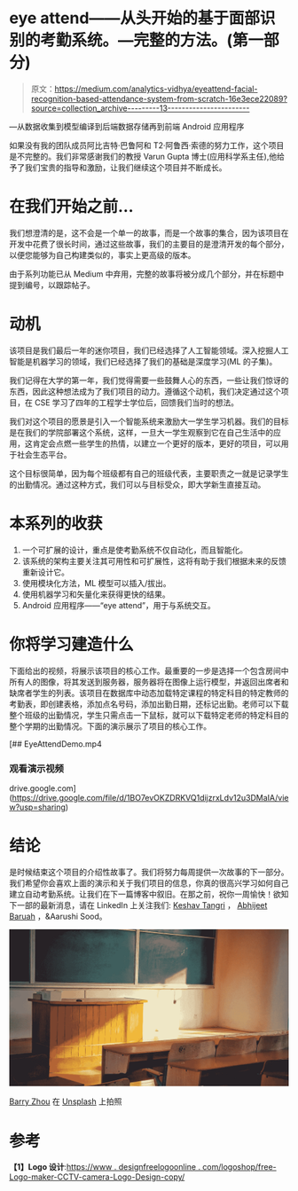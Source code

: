 # eye attend——从头开始的基于面部识别的考勤系统。—完整的方法。(第一部分)

> 原文：<https://medium.com/analytics-vidhya/eyeattend-facial-recognition-based-attendance-system-from-scratch-16e3ece22089?source=collection_archive---------13----------------------->

—从数据收集到模型编译到后端数据存储再到前端 Android 应用程序

如果没有我的团队成员阿比吉特·巴鲁阿和 T2·阿鲁西·索德的努力工作，这个项目是不完整的。我们非常感谢我们的教授 Varun Gupta 博士(应用科学系主任),他给予了我们宝贵的指导和激励，让我们继续这个项目并不断成长。

# 在我们开始之前…

我们想澄清的是，这不会是一个单一的故事，而是一个故事的集合，因为该项目在开发中花费了很长时间，通过这些故事，我们的主要目的是澄清开发的每个部分，以便您能够为自己构建类似的，事实上更高级的版本。

由于系列功能已从 Medium 中弃用，完整的故事将被分成几个部分，并在标题中提到编号，以跟踪帖子。

# 动机

该项目是我们最后一年的迷你项目，我们已经选择了人工智能领域。深入挖掘人工智能是机器学习的领域，我们已经选择了我们的基础是深度学习(ML 的子集)。

我们记得在大学的第一年，我们觉得需要一些鼓舞人心的东西，一些让我们惊讶的东西，因此这种想法成为了我们项目的动力。遵循这个动机，我们决定通过这个项目，在 CSE 学习了四年的工程学士学位后，回馈我们当时的想法。

我们对这个项目的愿景是引入一个智能系统来激励大一学生学习机器。我们的目标是在我们的学院部署这个系统，这样，一旦大一学生观察到它在自己生活中的应用，这肯定会点燃一些学生的热情，以建立一个更好的版本，更好的项目，可以用于社会生态平台。

这个目标很简单，因为每个班级都有自己的班级代表，主要职责之一就是记录学生的出勤情况。通过这种方式，我们可以与目标受众，即大学新生直接互动。

# 本系列的收获

1.  一个可扩展的设计，重点是使考勤系统不仅自动化，而且智能化。
2.  该系统的架构主要关注其可用性和可扩展性，这将有助于我们根据未来的反馈重新设计它。
3.  使用模块化方法，ML 模型可以插入/拔出。
4.  使用机器学习和矢量化来获得更快的结果。
5.  Android 应用程序——“eye attend”，用于与系统交互。

# 你将学习建造什么

下面给出的视频，将展示该项目的核心工作。最重要的一步是选择一个包含房间中所有人的图像，将其发送到服务器，服务器将在图像上运行模型，并返回出席者和缺席者学生的列表。该项目在数据库中动态加载特定课程的特定科目的特定教师的考勤表，即创建表格，添加点名号码，添加出勤日期，还标记出勤。老师可以下载整个班级的出勤情况，学生只需点击一下鼠标，就可以下载特定老师的特定科目的整个学期的出勤情况。下面的演示展示了项目的核心工作。

 [## EyeAttendDemo.mp4

### 观看演示视频

drive.google.com](https://drive.google.com/file/d/1BO7evOKZDRKVQ1dijzrxLdv12u3DMaIA/view?usp=sharing) 

# 结论

是时候结束这个项目的介绍性故事了。我们将努力每周提供一次故事的下一部分。我们希望你会喜欢上面的演示和关于我们项目的信息，你真的很高兴学习如何自己建立自动考勤系统。让我们在下一篇博客中叙旧。在那之前，祝你一周愉快！欲知下一部的最新消息，请在 LinkedIn 上关注我们: [Keshav Tangri](https://www.linkedin.com/in/keshav-t-7ab782104/) ， [Abhijeet Baruah](https://www.linkedin.com/in/abhijeet-baruah-bb1b08165/) ，&Aarushi Sood。

![](img/138a8b35f5210c8cf7c2edd7f386fd70.png)

[Barry Zhou](https://unsplash.com/@sparkerz?utm_source=unsplash&utm_medium=referral&utm_content=creditCopyText) 在 [Unsplash](https://unsplash.com/s/photos/classroom?utm_source=unsplash&utm_medium=referral&utm_content=creditCopyText) 上拍照

# 参考

**【1】Logo 设计**:[https://www . designfreelogoonline . com/logoshop/free-Logo-maker-CCTV-camera-Logo-Design-copy/](https://www.designfreelogoonline.com/logoshop/free-logo-maker-cctv-camera-logo-design-copy/)